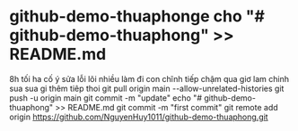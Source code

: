 # github-demo-thuaphonge cho "# github-demo-thuaphong" >> README.md
8h tối ha 
cố ý sửa lỗi
lõi nhiều 
làm đi con chĩnh
tiếp 
chậm qua
giơ lam chinh sua
sua gi thêm
tiêp thoi
git pull origin main --allow-unrelated-histories
git push -u origin main
git commit -m "update"
echo "# github-demo-thuaphong" >> README.md
git commit -m "first commit"
git remote add origin https://github.com/NguyenHuy1011/github-demo-thuaphong.git
